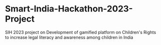# Smart-India-Hackathon-2023-Project
SIH 2023 project on Development of gamified platform on Children's Rights to increase legal literacy and awareness among children in India 
